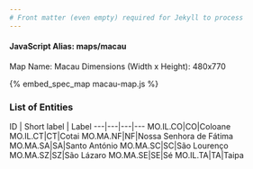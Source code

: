 ```yaml
---
# Front matter (even empty) required for Jekyll to process
---
```


#### JavaScript Alias: maps/macau

Map Name: Macau
Dimensions (Width x Height): 480x770



{% embed_spec_map macau-map.js %}

### List of Entities

ID | Short label | Label
---|---|---|---
MO.IL.CO|CO|Coloane
MO.IL.CT|CT|Cotai
MO.MA.NF|NF|Nossa Senhora de Fátima
MO.MA.SA|SA|Santo António
MO.MA.SC|SC|São Lourenço
MO.MA.SZ|SZ|São Lázaro
MO.MA.SE|SE|Sé
MO.IL.TA|TA|Taipa


